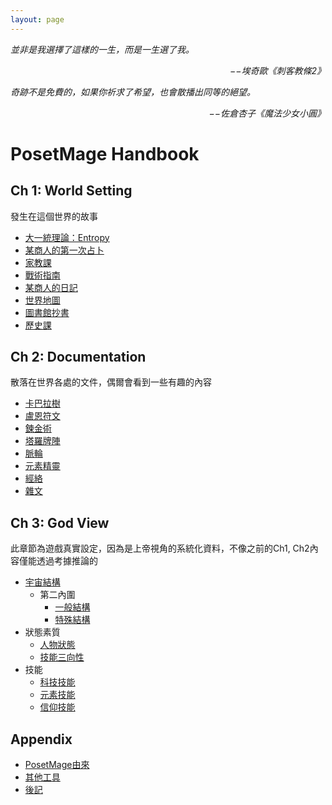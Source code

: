 ```yaml
---
layout: page
---
```


*並非是我選擇了這樣的一生，而是一生選了我。*  
<p align="right"><i>−−埃奇歐《刺客教條2》</i></p>

*奇跡不是免費的，如果你祈求了希望，也會散播出同等的絕望。*  
<p align="right"><i>−−佐倉杏子《魔法少女小圓》</i></p>

# PosetMage Handbook
## Ch 1: World Setting
發生在這個世界的故事  
  * [大一統理論：Entropy](./Ch1/Entropy)
  * [某商人的第一次占卜](./Ch1/Divination)  
  * [家教課](./Ch1/Tuition)
  * [戰術指南](./Ch1/Tactics)
  * [某商人的日記](./Ch1/Diary)
  * [世界地圖](./Ch1/WorldMap)
  * [圖書館抄書](./Ch1/Manuscript)
  * [歷史課](./Ch1/History)

## Ch 2: Documentation
散落在世界各處的文件，偶爾會看到一些有趣的內容  
  * [卡巴拉樹](./Ch2/Kabbalah)
  * [盧恩符文](./Ch2/Runes)
  * [鍊金術](./Ch2/Alchemy)  
  * [塔羅牌陣](./Ch2/Tarot)
  * [脈輪](./Ch2/Cakra)
  * [元素精靈](./Ch2/Elementals)
  * [經絡](./Ch2/Meridian)
  * [雜文](./Ch2/Docs)

## Ch 3: God View 
此章節為遊戲真實設定，因為是上帝視角的系統化資料，不像之前的Ch1, Ch2內容僅能透過考據推論的  

  * [宇宙結構](./Ch3/Universe)
    * 第二內圍
      * [一般結構](./Ch3/General)
      * [特殊結構](./Ch3/Peculiar)
  * 狀態素質
    * [人物狀態](./Ch3/Attribute)
    * [技能三向性](./Ch3/Triality)
  * 技能
    * [科技技能](./Ch3/Technology)
    * [元素技能](./Ch3/Element)
    * [信仰技能](./Ch3/Faith)

## Appendix
  * [PosetMage由來](./Appendix/PosetMage)
  * [其他工具](./Appendix/Tools)
  * [後記](./Appendix/Epilogue)
 